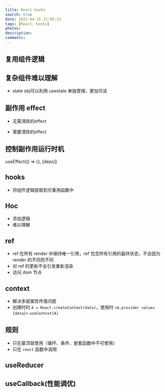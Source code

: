 ```yaml
---
title: React hooks
search: true
date: 2022-04-16 21:05:23
tags: [React、hooks]
photos:
description:
comments:
---
```


## 复用组件逻辑 


## 复杂组件难以理解

- state obj可以利用 usestate 单独管理，更加可读

## 副作用 effect

- 无需清除的effect

- 需要清除的effect

## 控制副作用运行时机

useEffect(() => {}, [deps])

## hooks
- 将组件逻辑提取到可重用函数中

## Hoc
- 添加逻辑
- 难以理解

## ref

- ref 在所有 render 中保持唯一引用，ref 包含所有引用的最终状态，不会因为 render 的不同而不同
- 对 ref 的更新不会引发重新渲染
- 访问 dom 节点

## context
- 解决多层属性传值问题
- 创建时时 `A = React.createContext(data)`，使用时 `<A.provider value={data}>` `useContext(A)`

## 规则

- 只在最顶层使用（循环、条件、嵌套函数中不可使用）
- 只在 `react` 函数中调用

## useReducer

## useCallback(性能调优)